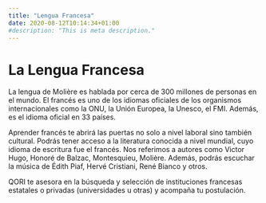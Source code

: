 ```yaml
---
title: "Lengua Francesa"
date: 2020-08-12T10:14:34+01:00
#description: "This is meta description."
---
```

# La Lengua Francesa

La lengua de Molière es hablada por cerca de 300 millones de personas en el mundo. El francés es uno de los idiomas oficiales de los organismos internacionales como la ONU, la Unión Europea, la Unesco, el FMI.  Además, es el idioma oficial en 33 países.

Aprender francés te abrirá las puertas no solo a nivel laboral sino también cultural. Podrás tener acceso a la literatura conocida a nivel mundial, cuyo idioma de escritura fue el francés. Nos referimos a autores como Victor Hugo, Honoré de Balzac, Montesquieu, Molière. Además, podrás escuchar la música de Édith Piaf, Hervé Cristiani, René Bianco y otros.

QORI te asesora en la búsqueda y selección de instituciones francesas estatales o privadas (universidades u otras) y acompaña tu postulación. 
